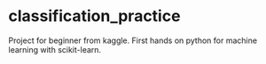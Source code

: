 # classification_practice
Project for beginner from kaggle. First hands on python for machine learning with scikit-learn.
